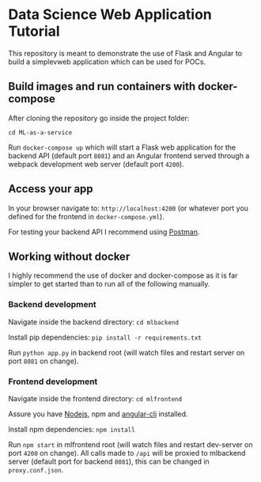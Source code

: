 
# Data Science Web Application Tutorial

This repository is meant to demonstrate the use of Flask and Angular to build a simplevweb application which can be used for POCs.


## Build images and run containers with docker-compose

After cloning the repository go inside the project folder:

`cd ML-as-a-service`

Run `docker-compose up` which will start a Flask web application for the backend API (default port `8081`) and an Angular frontend served through a webpack development web server (default port `4200`).


## Access your app

In your browser navigate to: `http://localhost:4200` (or whatever port you defined for the frontend in `docker-compose.yml`).

For testing your backend API I recommend using [Postman](https://www.getpostman.com/).
  

## Working __without__ docker 

I highly recommend the use of docker and docker-compose as it is far simpler to get started than to run all of the following manually.


### Backend development

Navigate inside the backend directory: `cd mlbackend`

Install pip dependencies: `pip install -r requirements.txt`

Run `python app.py` in backend root (will watch files and restart server on port `8081` on change).

### Frontend development

Navigate inside the frontend directory: `cd mlfrontend`

Assure you have [Nodejs](https://nodejs.org/en/), npm and [angular-cli](https://cli.angular.io/) installed.

Install npm dependencies: `npm install` 

Run `npm start` in mlfrontend root (will watch files and restart dev-server on port `4200` on change).
All calls made to `/api` will be proxied to mlbackend server (default port for backend `8081`), this can be changed in `proxy.conf.json`.
